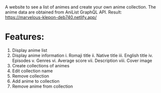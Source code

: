 A website to see a list of animes and create your own anime collection. The anime data are obtained from AniList GraphQL API.
Result: https://marvelous-klepon-deb740.netlify.app/

# Features:
1. Display anime list
2. Display anime information
  i. Romaji title
  ii. Native title
  iii. English title
  iv. Episodes
  v. Genres
  vi. Average score
  vii. Description
  viii. Cover image
3. Create collections of animes
4. Edit collection name
5. Remove collection
6. Add anime to collection
7. Remove anime from collection
